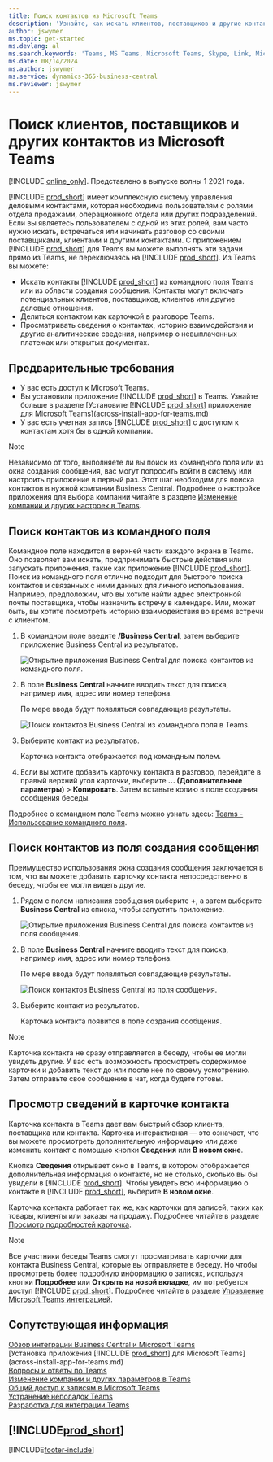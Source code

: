 ```yaml
---
title: Поиск контактов из Microsoft Teams
description: 'Узнайте, как искать клиентов, поставщиков и другие контакты Business Central из Microsoft Teams.'
author: jswymer
ms.topic: get-started
ms.devlang: al
ms.search.keywords: 'Teams, MS Teams, Microsoft Teams, Skype, Link, Microsoft 365, contacts, search, messaging extensions'
ms.date: 08/14/2024
ms.author: jswymer
ms.service: dynamics-365-business-central
ms.reviewer: jswymer
---
```


# <a name="searching-for-customers-vendors-and-other-contacts-from-microsoft-teams"></a>Поиск клиентов, поставщиков и других контактов из Microsoft Teams

[!INCLUDE [online_only](includes/online_only.md)]. Представлено в выпуске волны 1 2021 года.

[!INCLUDE [prod_short](includes/prod_short.md)] имеет комплексную систему управления деловыми контактами, которая необходима пользователям с ролями отдела продажами, операционного отдела или других подразделений. Если вы являетесь пользователем с одной из этих ролей, вам часто нужно искать, встречаться или начинать разговор со своими поставщиками, клиентами и другими контактами. С приложением [!INCLUDE [prod_short](includes/prod_short.md)] для Teams вы можете выполнять эти задачи прямо из Teams, не переключаясь на [!INCLUDE [prod_short](includes/prod_short.md)]. Из Teams вы можете:

- Искать контакты [!INCLUDE [prod_short](includes/prod_short.md)] из командного поля Teams или из области создания сообщения. Контакты могут включать потенциальных клиентов, поставщиков, клиентов или другие деловые отношения.
- Делиться контактом как карточкой в разговоре Teams.
- Просматривать сведения о контактах, историю взаимодействия и другие аналитические сведения, например о невыплаченных платежах или открытых документах.

## <a name="prerequisites"></a>Предварительные требования

- У вас есть доступ к Microsoft Teams.
- Вы установили приложение [!INCLUDE [prod_short](includes/prod_short.md)] в Teams. Узнайте больше в разделе [Установите [!INCLUDE [prod_short](includes/prod_short.md)] приложение для Microsoft Teams](across-install-app-for-teams.md)
- У вас есть учетная запись [!INCLUDE [prod_short](includes/prod_short.md)] с доступом к контактам хотя бы в одной компании.

> [!NOTE]
> Независимо от того, выполняете ли вы поиск из командного поля или из окна создания сообщения, вас могут попросить войти в систему или настроить приложение в первый раз. Этот шаг необходим для поиска контактов в нужной компании Business Central. Подробнее о настройке приложения для выбора компании читайте в разделе [Изменение компании и других настроек в Teams](across-teams-settings.md).

## <a name="look-up-contacts-from-the-command-box"></a>Поиск контактов из командного поля

Командное поле находится в верхней части каждого экрана в Teams. Оно позволяет вам искать, предпринимать быстрые действия или запускать приложения, такие как приложение [!INCLUDE [prod_short](includes/prod_short.md)]. Поиск из командного поля отлично подходит для быстрого поиска контактов и связанных с ними данных для личного использования. Например, предположим, что вы хотите найти адрес электронной почты поставщика, чтобы назначить встречу в календаре. Или, может быть, вы хотите посмотреть историю взаимодействия во время встречи с клиентом.

1. В командном поле введите **/Business Central**, затем выберите приложение Business Central из результатов.

    ![Открытие приложения Business Central для поиска контактов из командного поля.](media/teams-contacts-command-1b.png)

2. В поле **Business Central** начните вводить текст для поиска, например имя, адрес или номер телефона.

    По мере ввода будут появляться совпадающие результаты.

    ![Поиск контактов Business Central из командного поля в Teams.](media/teams-contacts-command-3.png)
3. Выберите контакт из результатов.

    Карточка контакта отображается под командным полем.

4. Если вы хотите добавить карточку контакта в разговор, перейдите в правый верхний угол карточки, выберите **... (Дополнительные параметры)** > **Копировать**. Затем вставьте копию в поле создания сообщения беседы.  

Подробнее о командном поле Teams можно узнать здесь: [Teams - Использование командного поля](https://support.microsoft.com/en-us/office/use-the-command-box-13c4e429-7324-4886-b377-5dbed539193b).

## <a name="look-up-contacts-from-the-message-compose-box"></a>Поиск контактов из поля создания сообщения

Преимущество использования окна создания сообщения заключается в том, что вы можете добавить карточку контакта непосредственно в беседу, чтобы ее могли видеть другие.

1. Рядом с полем написания сообщения выберите **+**, а затем выберите **Business Central** из списка, чтобы запустить приложение.

    ![Открытие приложения Business Central для поиска контактов из поля сообщения.](media/teams-contacts-message-box-2.png)

2. В поле **Business Central** начните вводить текст для поиска, например имя, адрес или номер телефона.

    По мере ввода будут появляться совпадающие результаты.

    ![Поиск контактов Business Central из поля сообщения.](media/teams-contacts-6.png)
3. Выберите контакт из результатов.

    Карточка контакта появится в поле создания сообщения.

> [!NOTE]
> Карточка контакта не сразу отправляется в беседу, чтобы ее могли увидеть другие. У вас есть возможность просмотреть содержимое карточки и добавить текст до или после нее по своему усмотрению. Затем отправьте свое сообщение в чат, когда будете готовы.

## <a name="viewing-contact-card-details"></a>Просмотр сведений в карточке контакта

Карточка контакта в Teams дает вам быстрый обзор клиента, поставщика или контакта. Карточка интерактивная &mdash; это означает, что вы можете просмотреть дополнительную информацию или даже изменить контакт с помощью кнопки **Сведения** или **В новом окне**.

Кнопка **Сведения** открывает окно в Teams, в котором отображается дополнительная информация о контакте, но не столько, сколько вы бы увидели в [!INCLUDE [prod_short](includes/prod_short.md)]. Чтобы увидеть всю информацию о контакте в [!INCLUDE [prod_short](includes/prod_short.md)], выберите **В новом окне**.

Карточка контакта работает так же, как карточки для записей, таких как товары, клиенты или заказы на продажу. Подробнее читайте в разделе [Просмотр подробностей карточка](across-working-with-teams.md#view-card-details).

> [!NOTE]
> Все участники беседы Teams смогут просматривать карточки для контакта Business Central, которые вы отправляете в беседу. Но чтобы просмотреть более подробную информацию о записях, используя кнопки **Подробнее** или **Открыть на новой вкладке**, им потребуется доступ [!INCLUDE [prod_short](includes/prod_short.md)]. Подробнее читайте в разделе [Управление Microsoft Teams интеграцией](admin-teams-integration.md#minimum-requirements-1).

## <a name="related-information"></a>Сопутствующая информация

[Обзор интеграции Business Central и Microsoft Teams](across-teams-overview.md)  
[Установка приложения [!INCLUDE [prod_short](includes/prod_short.md)] для Microsoft Teams](across-install-app-for-teams.md)  
[Вопросы и ответы по Teams](teams-faq.md)  
[Изменение компании и других параметров в Teams](across-teams-settings.md)  
[Общий доступ к записям в Microsoft Teams](across-working-with-teams.md)  
[Устранение неполадок Teams](admin-teams-troubleshooting.md)  
[Разработка для интеграции Teams](/dynamics365/business-central/dev-itpro/developer/devenv-develop-for-teams)  

## [!INCLUDE[prod_short](includes/free_trial_md.md)]  


[!INCLUDE[footer-include](includes/footer-banner.md)]
